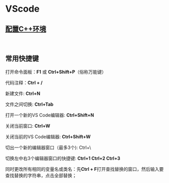 # VScode

## [配置C++环境](https://www.cnblogs.com/bpf-1024/p/11597000.html)

​    

## 常用快捷键

打开命令面板：**F1** 或 **Ctrl+Shift+P**（俗称万能键）

代码注释：**Ctrl + /**

新建文件:  **Ctrl+N**

文件之间切换:  **Ctrl+Tab**

打开一个新的VS Code编辑器:  **Ctrl+Shift+N**

关闭当前窗口:  **Ctrl+W**

关闭当前的VS Code编辑器:  **Ctrl+Shift+W**

切出一个新的编辑器窗口（最多3个):  Ctrl+\

切换左中右3个编辑器窗口的快捷键:  **Ctrl+1 Ctrl+2 Ctrl+3**

同时更改所有相同的变量名或类名：先**Ctrl + F**打开查找替换的窗口，然后输入要查找替换的字符串，点击全部替换；